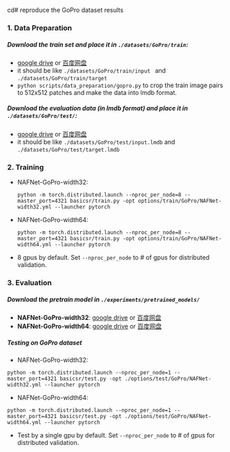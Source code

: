cd# reproduce the GoPro dataset results 



### 1. Data Preparation

##### Download the train set and place it in ```./datasets/GoPro/train```:

* [google drive](https://drive.google.com/file/d/1zgALzrLCC_tcXKu_iHQTHukKUVT1aodI/view?usp=sharing) or [百度网盘](https://pan.baidu.com/s/1fdsn-M5JhxCL7oThEgt1Sw?pwd=9d26)
* it should be like ```./datasets/GoPro/train/input ``` and ```./datasets/GoPro/train/target```
* ```python scripts/data_preparation/gopro.py``` to crop the train image pairs to 512x512 patches and make the data into lmdb format.

##### Download the evaluation data (in lmdb format) and place it in ```./datasets/GoPro/test/```:

  * [google drive](https://drive.google.com/file/d/1abXSfeRGrzj2mQ2n2vIBHtObU6vXvr7C/view?usp=sharing) or [百度网盘](https://pan.baidu.com/s/1oZtEtYB7-2p3fCIspky_mw?pwd=rmv9)
  * it should be like ```./datasets/GoPro/test/input.lmdb``` and ```./datasets/GoPro/test/target.lmdb```



### 2. Training

* NAFNet-GoPro-width32:

  ```
  python -m torch.distributed.launch --nproc_per_node=8 --master_port=4321 basicsr/train.py -opt options/train/GoPro/NAFNet-width32.yml --launcher pytorch
  ```

* NAFNet-GoPro-width64:

  ```
  python -m torch.distributed.launch --nproc_per_node=8 --master_port=4321 basicsr/train.py -opt options/train/GoPro/NAFNet-width64.yml --launcher pytorch
  ```

* 8 gpus by default. Set ```--nproc_per_node``` to # of gpus for distributed validation.

  


### 3. Evaluation


##### Download the pretrain model in ```./experiments/pretrained_models/```
  * **NAFNet-GoPro-width32**: [google drive](https://drive.google.com/file/d/1Fr2QadtDCEXg6iwWX8OzeZLbHOx2t5Bj/view?usp=sharing) or [百度网盘](https://pan.baidu.com/s/1AbgG0yoROHmrRQN7dgzDvQ?pwd=so6v)
  * **NAFNet-GoPro-width64**: [google drive](https://drive.google.com/file/d/1S0PVRbyTakYY9a82kujgZLbMihfNBLfC/view?usp=sharing) or [百度网盘](https://pan.baidu.com/s/1g-E1x6En-PbYXm94JfI1vg?pwd=wnwh)



##### Testing on GoPro dataset	

  * NAFNet-GoPro-width32:
```
python -m torch.distributed.launch --nproc_per_node=1 --master_port=4321 basicsr/test.py -opt ./options/test/GoPro/NAFNet-width32.yml --launcher pytorch
```

  * NAFNet-GoPro-width64:
```
python -m torch.distributed.launch --nproc_per_node=1 --master_port=4321 basicsr/test.py -opt ./options/test/GoPro/NAFNet-width64.yml --launcher pytorch
```

* Test by a single gpu by default. Set ```--nproc_per_node``` to # of gpus for distributed validation.

